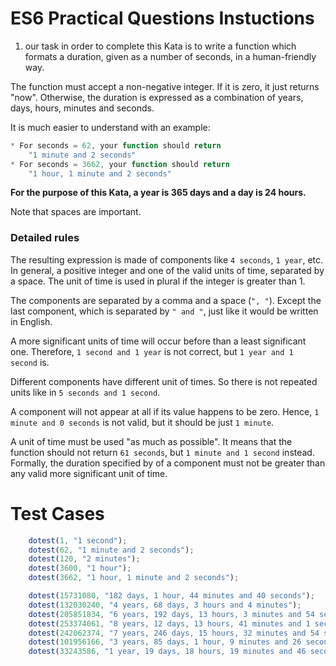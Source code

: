 # ES6 Practical Questions Instuctions
1. our task in order to complete this Kata is to write a function which formats a duration, given as a number of seconds, in a human-friendly way.

The function must accept a non-negative integer. If it is zero, it just returns "now". Otherwise, the duration is expressed as a combination of years, days, hours, minutes and seconds.

It is much easier to understand with an example:

```jsx
* For seconds = 62, your function should return 
    "1 minute and 2 seconds"
* For seconds = 3662, your function should return
    "1 hour, 1 minute and 2 seconds"
```

**For the purpose of this Kata, a year is 365 days and a day is 24 hours.**

Note that spaces are important.

### **Detailed rules**

The resulting expression is made of components like `4 seconds`, `1 year`, etc. In general, a positive integer and one of the valid units of time, separated by a space. The unit of time is used in plural if the integer is greater than 1.

The components are separated by a comma and a space (`", "`). Except the last component, which is separated by `" and "`, just like it would be written in English.

A more significant units of time will occur before than a least significant one. Therefore, `1 second and 1 year` is not correct, but `1 year and 1 second` is.

Different components have different unit of times. So there is not repeated units like in `5 seconds and 1 second`.

A component will not appear at all if its value happens to be zero. Hence, `1 minute and 0 seconds` is not valid, but it should be just `1 minute`.

A unit of time must be used "as much as possible". It means that the function should not return `61 seconds`, but `1 minute and 1 second` instead. Formally, the duration specified by of a component must not be greater than any valid more significant unit of time.

# Test Cases

```jsx
    dotest(1, "1 second");
    dotest(62, "1 minute and 2 seconds");
    dotest(120, "2 minutes");
    dotest(3600, "1 hour");
    dotest(3662, "1 hour, 1 minute and 2 seconds");

    dotest(15731080, "182 days, 1 hour, 44 minutes and 40 seconds");
    dotest(132030240, "4 years, 68 days, 3 hours and 4 minutes");
    dotest(205851834, "6 years, 192 days, 13 hours, 3 minutes and 54 seconds");
    dotest(253374061, "8 years, 12 days, 13 hours, 41 minutes and 1 second");
    dotest(242062374, "7 years, 246 days, 15 hours, 32 minutes and 54 seconds");
    dotest(101956166, "3 years, 85 days, 1 hour, 9 minutes and 26 seconds");
    dotest(33243586, "1 year, 19 days, 18 hours, 19 minutes and 46 seconds");
```

